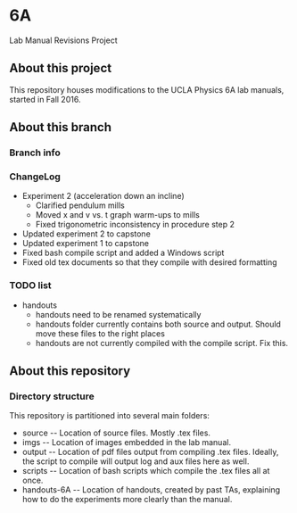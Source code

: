 # 6A
Lab Manual Revisions Project

## About this project
This repository houses modifications to the UCLA Physics 6A lab manuals,
started in Fall 2016.

## About this branch

### Branch info

### ChangeLog
* Experiment 2 (acceleration down an incline)
  * Clarified pendulum mills
  * Moved x and v vs. t graph warm-ups to mills
  * Fixed trigonometric inconsistency in procedure step 2
* Updated experiment 2 to capstone
* Updated experiment 1 to capstone
* Fixed bash compile script and added a Windows script
* Fixed old tex documents so that they compile with desired formatting

### TODO list

* handouts
  * handouts need to be renamed systematically
  * handouts folder currently contains both source and output.  Should move these
  files to the right places
  * handouts are not currently compiled with the compile script.  Fix this.

## About this repository

### Directory structure

This repository is partitioned into several main folders:

* source -- Location of source files.  Mostly .tex files.
* imgs -- Location of images embedded in the lab manual.
* output -- Location of pdf files output from compiling .tex files.  Ideally,
  the script to compile will output log and aux files here as well.
* scripts -- Location of bash scripts which compile the .tex files all at once.
* handouts-6A -- Location of handouts, created by past TAs, 
explaining how to do the experiments more clearly than the manual.

